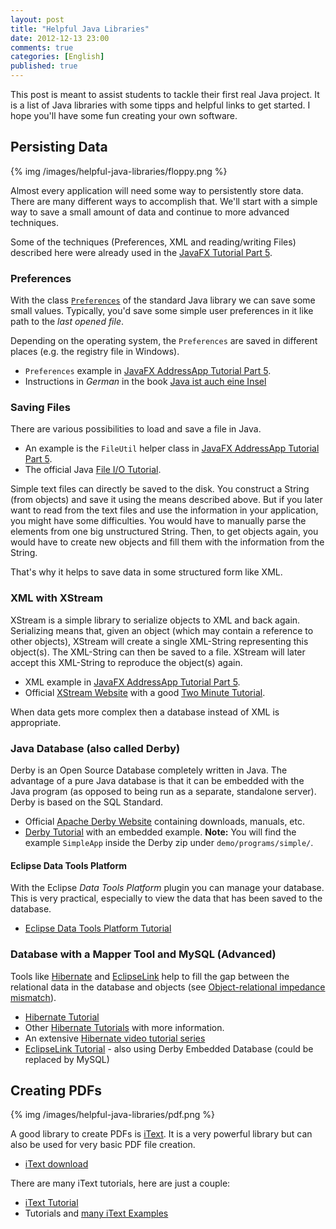 ```yaml
---
layout: post
title: "Helpful Java Libraries"
date: 2012-12-13 23:00
comments: true
categories: [English]
published: true
---
```


This post is meant to assist students to tackle their first real Java project. It is a list of Java libraries with some tipps and helpful links to get started. I hope you'll have some fun creating your own software.

## Persisting Data ##
{% img /images/helpful-java-libraries/floppy.png %}

Almost every application will need some way to persistently store data. There are many different ways to accomplish that. We'll start with a simple way to save a small amount of data and continue to more advanced techniques. 

Some of the techniques (Preferences, XML and reading/writing Files) described here were already used in the [JavaFX Tutorial Part 5](/blog/2012/11/27/javafx-tutorial-addressapp-5). 

### Preferences ###
With the class [`Preferences`](http://docs.oracle.com/javase/7/docs/api/index.html?java/util/prefs/Preferences.html) of the standard Java library we can save some small values. Typically, you'd save some simple user preferences in it like path to the *last opened file*. 

Depending on the operating system, the `Preferences` are saved in different places (e.g. the registry file in Windows).

* `Preferences` example in [JavaFX AddressApp Tutorial Part 5](/blog/2012/11/27/javafx-tutorial-addressapp-5).
* Instructions in *German* in the book [Java ist auch eine Insel](http://openbook.galileocomputing.de/javainsel/javainsel_11_009.html#dodtp29221705-11a7-4fe0-8f23-bfb46d58ff59)


### Saving Files ###
There are various possibilities to load and save a file in Java.

* An example is the `FileUtil` helper class in [JavaFX AddressApp Tutorial Part 5](/blog/2012/11/27/javafx-tutorial-addressapp-5).
* The official Java [File I/O Tutorial](http://docs.oracle.com/javase/tutorial/essential/io/fileio.html).

Simple text files can directly be saved to the disk. You construct a String (from objects) and save it using the means described above. But if you later want to read from the text files and use the information in your application, you might have some difficulties. You would have to manually parse the elements from one big unstructured String. Then, to get objects again, you would have to create new objects and fill them with the information from the String.

That's why it helps to save data in some structured form like XML.


### XML with XStream ###
XStream is a simple library to serialize objects to XML and back again. Serializing means that, given an object (which may contain a reference to other objects), XStream will create a single XML-String representing this object(s). The XML-String can then be saved to a file. XStream will later accept this XML-String to reproduce the object(s) again.

* XML example in [JavaFX AddressApp Tutorial Part 5](/blog/2012/11/27/javafx-tutorial-addressapp-5).
* Official [XStream Website](http://xstream.codehaus.org/) with a good [Two Minute Tutorial](http://xstream.codehaus.org/tutorial.html).

When data gets more complex then a database instead of XML is appropriate.


### Java Database (also called Derby) ###
Derby is an Open Source Database completely written in Java. The advantage of a pure Java database is that it can be embedded with the Java program (as opposed to being run as a separate, standalone server). Derby is based on the SQL Standard.

* Official [Apache Derby Website](http://db.apache.org/derby/) containing downloads, manuals, etc.
* [Derby Tutorial](http://db.apache.org/derby/papers/DerbyTut/embedded_intro.html) with an embedded example. **Note:** You will find the example `SimpleApp` inside the Derby zip under `demo/programs/simple/`.

#### Eclipse Data Tools Platform ####
With the Eclipse *Data Tools Platform* plugin you can manage your database. This is very practical, especially to view the data that has been saved to the database.

* [Eclipse Data Tools Platform Tutorial](http://www.vogella.de/articles/EclipseDataToolsPlatform/article.html)


### Database with a Mapper Tool and MySQL (Advanced) ###
Tools like [Hibernate](www.hibernate.org/) and [EclipseLink](http://www.eclipse.org/eclipselink/) help to fill the gap between the relational data in the database and objects (see [Object-relational impedance mismatch](http://de.wikipedia.org/wiki/Object-relational_impedance_mismatch)).

* [Hibernate Tutorial](http://www.javatips.net/blog/2011/12/hibernate-annotations-tutorial)
* Other [Hibernate Tutorials](http://www.roseindia.net/hibernate/hibernate4/index.shtml) with more information.
* An extensive [Hibernate video tutorial series](http://www.youtube.com/watch?v=Yv2xctJxE-w&list=PL4AFF701184976B25&index=1)
* [EclipseLink Tutorial](http://www.vogella.com/articles/JavaPersistenceAPI/article.html) - also using Derby Embedded Database (could be replaced by MySQL)



## Creating PDFs ##
{% img /images/helpful-java-libraries/pdf.png %}

A good library to create PDFs is [iText](http://itextpdf.com/). It is a very powerful library but can also be used for very basic PDF file creation.

* [iText download](http://sourceforge.net/projects/itext/)

There are many iText tutorials, here are just a couple:

* [iText Tutorial](http://www.vogella.com/articles/JavaPDF/article.html)
* Tutorials and [many iText Examples](http://www.roseindia.net/java/itext/index.shtml)




























